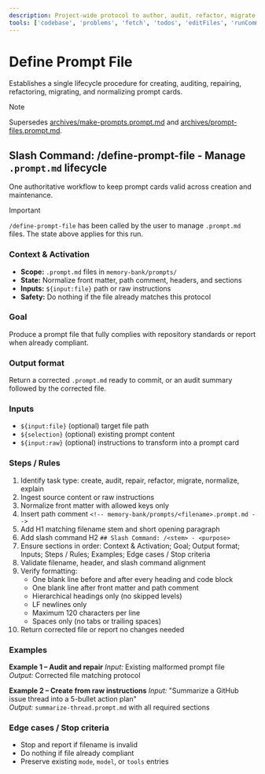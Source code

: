 ```yaml
---
description: Project-wide protocol to author, audit, refactor, migrate, and maintain compliant `.prompt.md` files in `memory-bank/prompts/`.
tools: ['codebase', 'problems', 'fetch', 'todos', 'editFiles', 'runCommands']
---
```


<!-- memory-bank/prompts/define-prompt-file.prompt.md -->

# Define Prompt File
Establishes a single lifecycle procedure for creating, auditing, repairing, refactoring, migrating, and normalizing prompt cards.

> [!NOTE]
> Supersedes [archives/make-prompts.prompt.md](./archives/make-prompts.prompt.md) and [archives/prompt-files.prompt.md](./archives/prompt-files.prompt.md).

## Slash Command: /define-prompt-file - Manage `.prompt.md` lifecycle
One authoritative workflow to keep prompt cards valid across creation and maintenance.

> [!IMPORTANT]
> `/define-prompt-file` has been called by the user to manage `.prompt.md` files. The state above applies for this run.

### Context & Activation
- **Scope:** `.prompt.md` files in `memory-bank/prompts/`
- **State:** Normalize front matter, path comment, headers, and sections
- **Inputs:** `${input:file}` path or raw instructions
- **Safety:** Do nothing if the file already matches this protocol

### Goal
Produce a prompt file that fully complies with repository standards or report when already compliant.

### Output format
Return a corrected `.prompt.md` ready to commit, or an audit summary followed by the corrected file.

### Inputs
- `${input:file}` (optional) target file path
- `${selection}` (optional) existing prompt content
- `${input:raw}` (optional) instructions to transform into a prompt card

### Steps / Rules
1. Identify task type: create, audit, repair, refactor, migrate, normalize, explain
2. Ingest source content or raw instructions
3. Normalize front matter with allowed keys only
4. Insert path comment `<!-- memory-bank/prompts/<filename>.prompt.md -->`
5. Add H1 matching filename stem and short opening paragraph
6. Add slash command H2 `## Slash Command: /<stem> - <purpose>`
7. Ensure sections in order: Context & Activation; Goal; Output format; Inputs; Steps / Rules; Examples; Edge cases / Stop criteria
8. Validate filename, header, and slash command alignment
9. Verify formatting:
   - One blank line before and after every heading and code block
   - One blank line after front matter and path comment
   - Hierarchical headings only (no skipped levels)
   - LF newlines only
   - Maximum 120 characters per line
   - Spaces only (no tabs or trailing spaces)
10. Return corrected file or report no changes needed

### Examples
**Example 1 – Audit and repair**
_Input:_ Existing malformed prompt file  
_Output:_ Corrected file matching protocol

**Example 2 – Create from raw instructions**
_Input:_ "Summarize a GitHub issue thread into a 5-bullet action plan"  
_Output:_ `summarize-thread.prompt.md` with all required sections

### Edge cases / Stop criteria
- Stop and report if filename is invalid
- Do nothing if file already compliant
- Preserve existing `mode`, `model`, or `tools` entries

